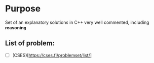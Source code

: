 # Purpose
Set of an explanatory solutions in C++ very well commented, including **reasoning**
## List of problem: 
- [ ] (CSES)[https://cses.fi/problemset/list/]
